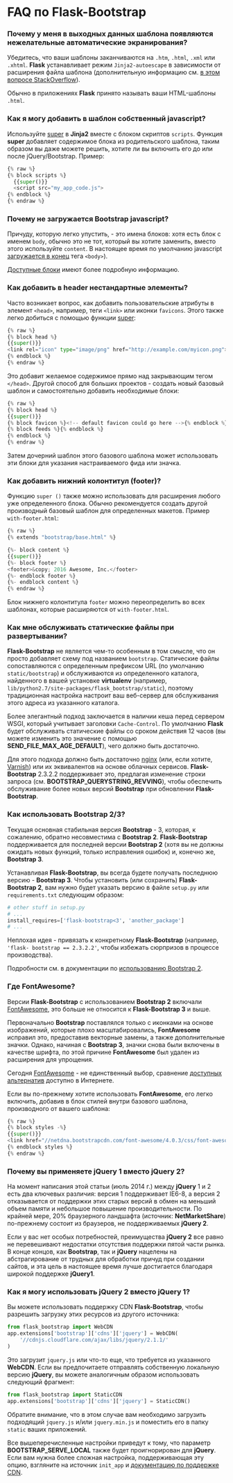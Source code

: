 # FAQ по Flask-Bootstrap

### Почему у меня в выходных данных шаблона появляются нежелательные автоматические экранирования?

Убедитесь, что ваши шаблоны заканчиваются на `.htm`, `.html`, `.xml` или `.xhtml`. **Flask** устанавливает режим `Jinja2-autoescape` в зависимости от расширения файла шаблона (дополнительную информацию см. [в этом вопросе StackOverflow](https://stackoverflow.com/questions/13222925/how-do-i-enable-autoescaping-in-templates-with-a-jhtml-extension-in-flask)).

Обычно в приложениях **Flask** принято называть ваши HTML-шаблоны `.html`.

### Как я могу добавить в шаблон собственный javascript?

Используйте [super](https://jinja.palletsprojects.com/en/2.11.x/templates/#super-blocks) в **Jinja2** вместе с блоком скриптов `scripts`. Функция **super** добавляет содержимое блока из родительского шаблона, таким образом вы даже можете решить, хотите ли вы включить его до или после jQuery/Bootstrap. Пример:

```python
{% raw %}
{% block scripts %}
  {{super()}}
  <script src="my_app_code.js">
{% endblock %}
{% endraw %}
```

### Почему не загружается Bootstrap javascript?

Причуду, которую легко упустить, - это имена блоков: хотя есть блок с именем `body`, обычно это не тот, который вы хотите заменить, вместо этого используйте `content`. В настоящее время по умолчанию javascript [загружается в конец](https://stackoverflow.com/questions/436411/where-should-i-put-script-tags-in-html-markup) тега `<body>`).

[Доступные блоки](osnovy-ispolzovaniya.md#dostupnye-bloki) имеют более подробную информацию.

### Как добавить в header нестандартные элементы?

Часто возникает вопрос, как добавить пользовательские атрибуты в элемент `<head>`, например, теги `<link>` или иконки `favicons`. Этого также легко добиться с помощью функции [super](https://jinja.palletsprojects.com/en/2.11.x/templates/#super-blocks):

```python
{% raw %}
{% block head %}
{{super()}}
<link rel="icon" type="image/png" href="http://example.com/myicon.png">
{% endblock %}
{% endraw %}
```

Это добавит желаемое содержимое прямо над закрывающим тегом `</head>`. Другой способ для больших проектов - создать новый базовый шаблон и самостоятельно добавить необходимые блоки:

```python
{% raw %}
{% block head %}
{{super()}}
{% block favicon %}<!-- default favicon could go here -->{% endblock %}
{% block feeds %}{% endblock %}
{% endblock %}
{% endraw %}
```

Затем дочерний шаблон этого базового шаблона может использовать эти блоки для указания настраиваемого фида или значка.

### Как добавить нижний колонтитул (footer)?

Функцию `super ()` также можно использовать для расширения любого уже определенного блока. Обычно рекомендуется создать другой производный базовый шаблон для определенных макетов. Пример `with-footer.html`:

```python
{% raw %}
{% extends "bootstrap/base.html" %}

{%- block content %}
{{super()}}
{%- block footer %}
<footer>&copy; 2016 Awesome, Inc.</footer>
{%- endblock footer %}
{%- endblock content %}
{% endraw %}
```

Блок нижнего колонтитула `footer` можно переопределить во всех шаблонах, которые расширяются от `with-footer.html`.

### Как мне обслуживать статические файлы при развертывании?

**Flask-Bootstrap** не является чем-то особенным в том смысле, что он просто добавляет схему под названием `bootstrap`. Статические файлы сопоставляются с определенным префиксом URL (по умолчанию `static/bootstrap`) и обслуживаются из определенного каталога, найденного в вашей установке **virtualenv** (например, `lib/python2.7/site-packages/flask_bootstrap/static`), поэтому традиционная настройка настроит ваш веб-сервер для обслуживания этого адреса из указанного каталога.

Более элегантный подход заключается в наличии кеша перед сервером WSGI, который учитывает заголовки `Cache-Control`. По умолчанию **Flask** будет обслуживать статические файлы со сроком действия 12 часов (вы можете изменить это значение с помощью **SEND\_FILE\_MAX\_AGE\_DEFAULT**), чего должно быть достаточно.

Для этого подхода должно быть достаточно [nginx](http://nginx.org/) (или, если хотите, [Varnish](http://varnish-cache.org/)) или их эквивалентов на основе облачных сервисов. **Flask-Bootstrap** 2.3.2.2 поддерживает это, предлагая изменение строки запроса (см. **BOOTSTRAP\_QUERYSTRING\_REVVING**), чтобы обеспечить обслуживание более новых версий **Bootstrap** при обновлении **Flask-Bootstrap**.

### Как использовать Bootstrap 2/3?

Текущая основная стабильная версия **Bootstrap** - 3, которая, к сожалению, обратно несовместима с **Bootstrap 2**. **Flask-Bootstrap** поддерживается для последней версии **Bootstrap 2** (хотя вы не должны ожидать новых функций, только исправления ошибок) и, конечно же, **Bootstrap 3**.

Устанавливая **Flask-Bootstrap**, вы всегда будете получать последнюю версию - **Bootstrap 3**. Чтобы установить (или сохранить) **Flask-Bootstrap 2**, вам нужно будет указать версию в файле `setup.py` или `requirements.txt` следующим образом:

```python
# other stuff in setup.py
# ...
install_requires=['flask-bootstrap<3', 'another_package']
# ...
```

Неплохая идея - привязать к конкретному **Flask-Bootstrap** (например, `'flask- bootstrap == 2.3.2.2'`, чтобы избежать сюрпризов в процессе производства).

Подробности см. в документации по [использованию Bootstrap 2](ispolzovanie-bootstrap-2.md).

### Где FontAwesome?

Версии **Flask-Bootstrap** с использованием **Bootstrap 2** включали [FontAwesome](https://fontawesome.com/?from=io), это больше не относится к **Flask-Bootstrap 3** и выше.

Первоначально **Bootstrap** поставлялся только с иконками на основе изображений, которые плохо масштабировались, **FontAwesome** исправил это, предоставив векторные замены, а также дополнительные значки. Однако, начиная с **Bootstrap 3**, значки снова были включены в качестве шрифта, по этой причине **FontAwesome** был удален из расширения для упрощения.

Сегодня [FontAwesome](https://fontawesome.com/?from=io) - не единственный выбор, сравнение [доступных альтернатив](http://tagliala.github.io/vectoriconsroundup/) доступно в Интернете.

Если вы по-прежнему хотите использовать **FontAwesome**, его легко включить, добавив в блок стилей внутри базового шаблона, производного от вашего шаблона:

```python
{% raw %}
{% block styles -%}
{{super()}}
<link href="//netdna.bootstrapcdn.com/font-awesome/4.0.3/css/font-awesome.css" rel="stylesheet">
{% endblock styles %}
{% endraw %}
```

### Почему вы применяете jQuery 1 вместо jQuery 2?

На момент написания этой статьи (июль 2014 г.) между **jQuery** 1 и 2 есть два ключевых различия: версия 1 поддерживает IE6-8, а версия 2 отказывается от поддержки этих старых версий в обмен на меньший объем памяти и небольшое повышение производительности. По крайней мере, 20% браузерного ландшафта (источник: **NetMarketShare**) по-прежнему состоит из браузеров, не поддерживаемых **jQuery 2**.

Если у вас нет особых потребностей, преимущества **jQuery 2** все равно не перевешивают недостатки отсутствия поддержки пятой части рынка. В конце концов, как **Bootstrap**, так и **jQuery** нацелены на абстрагирование от трудных для обработки причуд при создании сайтов, и эта цель в настоящее время лучше достигается благодаря широкой поддержке **jQuery1**.

### Как я могу использовать jQuery 2 вместо jQuery 1?

Вы можете использовать поддержку CDN **Flask-Bootstrap**, чтобы разрешить загрузку этих ресурсов из другого источника:

```python
from flask_bootstrap import WebCDN
app.extensions['bootstrap']['cdns']['jquery'] = WebCDN(
    '//cdnjs.cloudflare.com/ajax/libs/jquery/2.1.1/'
)
```

Это загрузит `jquery.js` или что-то еще, что требуется из указанного **WebCDN**. Если вы предпочитаете отправлять собственную локальную версию **jQuery**, вы можете аналогичным образом использовать следующий фрагмент:

```python
from flask_bootstrap import StaticCDN
app.extensions['bootstrap']['cdns']['jquery'] = StaticCDN()
```

Обратите внимание, что в этом случае вам необходимо загрузить подходящий `jquery.js` и/или `jquery.min.js` и поместить его в папку `static` ваших приложений.

Все вышеперечисленные настройки приведут к тому, что параметр **BOOTSTRAP\_SERVE\_LOCAL** также будет проигнорирован для **jQuery**. Если вам нужна более сложная настройка, поддерживающая эту опцию, взгляните на источник `init_app` и [документацию по поддержке CDN](podderzhka-cdn.md).
